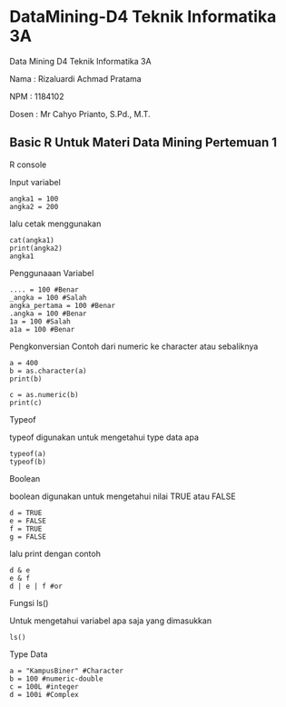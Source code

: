 # DataMining-D4 Teknik Informatika 3A
Data Mining D4 Teknik Informatika 3A

Nama : Rizaluardi Achmad Pratama

NPM : 1184102

Dosen : Mr Cahyo Prianto, S.Pd., M.T.


## Basic R Untuk Materi Data Mining Pertemuan 1
R console


Input variabel 
```
angka1 = 100
angka2 = 200
```

lalu cetak menggunakan
```
cat(angka1)
print(angka2)
angka1
```

Penggunaaan Variabel
```
.... = 100 #Benar
_angka = 100 #Salah
angka_pertama = 100 #Benar
.angka = 100 #Benar
1a = 100 #Salah
a1a = 100 #Benar
```

Pengkonversian
Contoh dari numeric ke character atau sebaliknya
```
a = 400
b = as.character(a)
print(b)

c = as.numeric(b)
print(c)
```

Typeof

typeof digunakan untuk mengetahui type data apa
```
typeof(a)
typeof(b)
```

Boolean

boolean digunakan untuk mengetahui nilai TRUE atau FALSE
```
d = TRUE
e = FALSE
f = TRUE
g = FALSE
```

lalu print dengan contoh
```
d & e
e & f 
d | e | f #or
```

Fungsi ls()

Untuk mengetahui variabel apa saja yang dimasukkan
```
ls()
```

Type Data
```
a = "KampusBiner" #Character
b = 100 #numeric-double
c = 100L #integer
d = 100i #Complex
```



